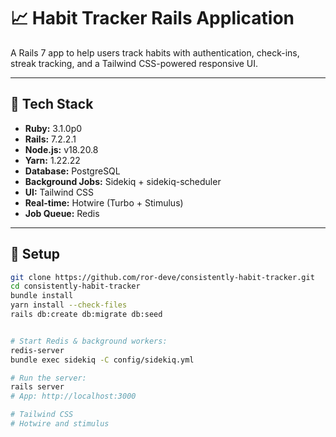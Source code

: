 # 📈 Habit Tracker Rails Application

A Rails 7 app to help users track habits with authentication, check-ins, streak tracking, and a Tailwind CSS-powered responsive UI.

---

## 🧱 Tech Stack

- **Ruby:** 3.1.0p0
- **Rails:** 7.2.2.1
- **Node.js:** v18.20.8
- **Yarn:** 1.22.22
- **Database:** PostgreSQL
- **Background Jobs:** Sidekiq + sidekiq-scheduler
- **UI:** Tailwind CSS
- **Real-time:** Hotwire (Turbo + Stimulus)
- **Job Queue:** Redis

---

## 🚀 Setup

```bash
git clone https://github.com/ror-deve/consistently-habit-tracker.git
cd consistently-habit-tracker
bundle install
yarn install --check-files
rails db:create db:migrate db:seed


# Start Redis & background workers:
redis-server
bundle exec sidekiq -C config/sidekiq.yml

# Run the server:
rails server
# App: http://localhost:3000

# Tailwind CSS
# Hotwire and stimulus